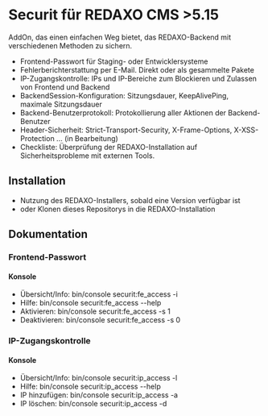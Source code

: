 # Securit für REDAXO CMS >5.15

AddOn, das einen einfachen Weg bietet, das REDAXO-Backend mit verschiedenen Methoden zu sichern.

* Frontend-Passwort für Staging- oder Entwicklersysteme
* Fehlerberichterstattung per E-Mail. Direkt oder als gesammelte Pakete
* IP-Zugangskontrolle: IPs und IP-Bereiche zum Blockieren und Zulassen von Frontend und Backend
* BackendSession-Konfiguration: Sitzungsdauer, KeepAlivePing, maximale Sitzungsdauer
* Backend-Benutzerprotokoll: Protokollierung aller Aktionen der Backend-Benutzer
* Header-Sicherheit: Strict-Transport-Security, X-Frame-Options, X-XSS-Protection ... (in Bearbeitung)
* Checkliste: Überprüfung der REDAXO-Installation auf Sicherheitsprobleme mit externen Tools.

## Installation

* Nutzung des REDAXO-Installers, sobald eine Version verfügbar ist
* oder Klonen dieses Repositorys in die REDAXO-Installation

## Dokumentation

### Frontend-Passwort

#### Konsole

* Übersicht/Info: bin/console securit:fe_access -i
* Hilfe: bin/console securit:fe_access --help
* Aktivieren: bin/console securit:fe_access -s 1
* Deaktivieren: bin/console securit:fe_access -s 0

### IP-Zugangskontrolle

#### Konsole

* Übersicht/Info: bin/console securit:ip_access -l
* Hilfe: bin/console securit:ip_access --help
* IP hinzufügen: bin/console securit:ip_access -a
* IP löschen: bin/console securit:ip_access -d

